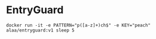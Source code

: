 # EntryGuard

```
docker run -it -e PATTERN="p([a-z]+)ch$" -e KEY="peach" alaa/entryguard:v1 sleep 5
```
